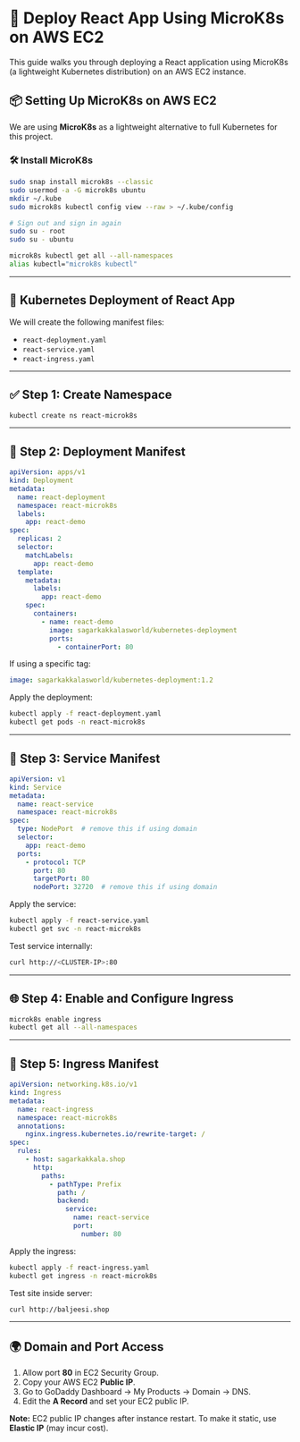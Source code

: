 # 🚀 Deploy React App Using MicroK8s on AWS EC2

This guide walks you through deploying a React application using MicroK8s (a lightweight Kubernetes distribution) on an AWS EC2 instance.


## 📦 Setting Up MicroK8s on AWS EC2

We are using **MicroK8s** as a lightweight alternative to full Kubernetes for this project.

### 🛠 Install MicroK8s

```bash
sudo snap install microk8s --classic
sudo usermod -a -G microk8s ubuntu
mkdir ~/.kube
sudo microk8s kubectl config view --raw > ~/.kube/config

# Sign out and sign in again
sudo su - root
sudo su - ubuntu

microk8s kubectl get all --all-namespaces
alias kubectl="microk8s kubectl"
````

---

## 🚧 Kubernetes Deployment of React App

We will create the following manifest files:

* `react-deployment.yaml`
* `react-service.yaml`
* `react-ingress.yaml`

---

## ✅ Step 1: Create Namespace

```bash
kubectl create ns react-microk8s
```

---

## 📄 Step 2: Deployment Manifest

```yaml
apiVersion: apps/v1
kind: Deployment
metadata:
  name: react-deployment
  namespace: react-microk8s
  labels:
    app: react-demo
spec:
  replicas: 2
  selector:
    matchLabels:
      app: react-demo
  template:
    metadata:
      labels:
        app: react-demo
    spec:
      containers:
        - name: react-demo
          image: sagarkakkalasworld/kubernetes-deployment
          ports:
            - containerPort: 80
```

If using a specific tag:

```yaml
image: sagarkakkalasworld/kubernetes-deployment:1.2
```

Apply the deployment:

```bash
kubectl apply -f react-deployment.yaml
kubectl get pods -n react-microk8s
```

---

## 📄 Step 3: Service Manifest

```yaml
apiVersion: v1
kind: Service
metadata:
  name: react-service
  namespace: react-microk8s
spec:
  type: NodePort  # remove this if using domain
  selector:
    app: react-demo
  ports:
    - protocol: TCP
      port: 80
      targetPort: 80
      nodePort: 32720  # remove this if using domain
```

Apply the service:

```bash
kubectl apply -f react-service.yaml
kubectl get svc -n react-microk8s
```

Test service internally:

```bash
curl http://<CLUSTER-IP>:80
```

---

## 🌐 Step 4: Enable and Configure Ingress

```bash
microk8s enable ingress
kubectl get all --all-namespaces
```

---

## 📄 Step 5: Ingress Manifest

```yaml
apiVersion: networking.k8s.io/v1
kind: Ingress
metadata:
  name: react-ingress
  namespace: react-microk8s
  annotations:
    nginx.ingress.kubernetes.io/rewrite-target: /
spec:
  rules:
    - host: sagarkakkala.shop
      http:
        paths:
          - pathType: Prefix
            path: /
            backend:
              service:
                name: react-service
                port:
                  number: 80
```

Apply the ingress:

```bash
kubectl apply -f react-ingress.yaml
kubectl get ingress -n react-microk8s
```

Test site inside server:

```bash
curl http://baljeesi.shop
```

---

## 🌍 Domain and Port Access

1. Allow port **80** in EC2 Security Group.
2. Copy your AWS EC2 **Public IP**.
3. Go to GoDaddy Dashboard → My Products → Domain → DNS.
4. Edit the **A Record** and set your EC2 public IP.
   

**Note:** EC2 public IP changes after instance restart. To make it static, use **Elastic IP** (may incur cost).


